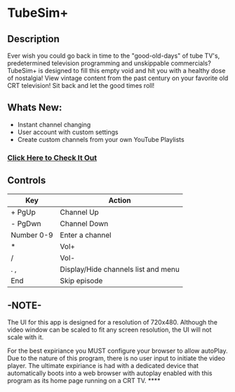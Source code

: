 # TubeSim+

## Description

Ever wish you could go back in time to the "good-old-days" of tube TV's, predetermined television programming and unskippable commercials? TubeSim+ is designed to fill this empty void and hit you with a healthy dose of nostalgia! View vintage content from the past century on your favorite old CRT television! Sit back and let the good times roll!

## Whats New:
- Instant channel changing
- User account with custom settings
- Create custom channels from your own YouTube Playlists

### [Click Here to Check It Out](https://tubesimplus.onrender.com/)


## Controls
| Key  |Action   |
| ------------ | ------------ |
|  + PgUp |   Channel Up |
|  - PgDwn|  Channel Down  |
| Number 0-9  |  Enter a channel  |
|  *  |Vol+|
|  / |Vol-|
|  . , | Display/Hide channels list and menu |
|End| Skip episode|

## -NOTE-
 The UI for this app is designed for a resolution of 720x480. Although the video window can be scaled to fit any screen resolution, the UI will not scale with it.

For the best expiriance you MUST configure your browser to allow autoPlay. Due to the nature of this program, there is no user input to initiate the video player. The ultimate expiriance is had with a dedicated device that automatically boots into a web browser with autoplay enabled with this program as its home page running on a CRT TV.  ****

